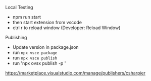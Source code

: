 Local Testing
- npm run start
- then start extension from vscode
- ctrl r to reload window (Developer: Reload Window)

Publishing
- Update version in package.json
- run `npx vsce package`
- run `npx vsce publish`
- run 'npx ovsx publish -p <token>'

https://marketplace.visualstudio.com/manage/publishers/csharpier
